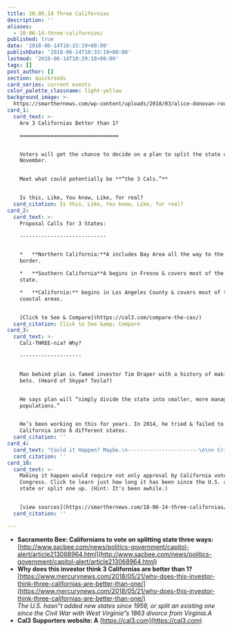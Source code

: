 ```yaml
---
title: 18.06.14 Three Californias
description: ''
aliases:
  - 18-06-14-three-californias/
published: true
date: '2018-06-14T10:33:19+00:00'
publishDate: '2018-06-14T10:33:19+00:00'
lastmod: '2018-06-14T10:29:18+00:00'
tags: []
post_author: []
section: quickreads
card_series: current events
color_palette_classname: light-yellow
background_image: >-
  https://smarthernews.com/wp-content/uploads/2018/03/alice-donovan-rouse-74481-unsplash-scaled.jpg
card_1:
  card_text: >-
    Are 3 Californias Better than 1?

    ================================


    Voters will get the chance to decide on a plan to split the state up this
    November.


    Meet what could potentially be **“the 3 Cals.”**


    Is this, Like, You know, Like, for real?
  card_citation: Is this, Like, You know, Like, for real?
card_2:
  card_text: >-
    Proposal Calls for 3 States:

    ----------------------------


    *   **Northern California:**A includes Bay Area all the way to the Oregon
    border.

    *   **Southern California**A begins in Fresno & covers most of the southern
    state.

    *   **California:** begins in Los Angeles County & covers most of the
    coastal areas.


    [Click to See & Compare](https://cal3.com/compare-the-cas/)
  card_citation: Click to See &amp; Compare
card_3:
  card_text: >-
    Cali-THREE-nia? Why?

    --------------------


    Man behind plan is famed investor Tim Draper with a history of making good
    bets. (Heard of Skype? Tesla?)


    He says plan will “simply divide the state into smaller, more manageable
    populations.”


    He’s been working on this for years. In 2014, he tried & failed to break up
    California into 6 different states.
  card_citation: ''
card_4:
  card_text: "Could it Happen? Maybe.\n-----------------------\n\n> Critics argue problems would multiply with 3 new governors divvying up interconnected operations (water, parks, prisons).\n> \n> _‘There are so many fundamentally flawed aspects to this.”_\n> \n> **BUT…**A _‘In this day and age, anything can happen politically.’_\n> \n> Steven Maviglio, CA Democratic adviser"
  card_citation: ''
card_10:
  card_text: >-
    Making it happen would require not only approval by California voters but
    Congress. Click to learn just how long it has been since the U.S. added a
    state or split one up. (Hint: It's been awhile.)


    [view sources](https://smarthernews.com/18-06-14-three-californias/)
  card_citation: ''

---
```

*   **Sacramento Bee: Californians to vote on splitting state three ways:**  
    [http://www.sacbee.com/news/politics-government/capitol-alert/article213068964.html](http://www.sacbee.com/news/politics-government/capitol-alert/article213068964.html)
*   **Why does this investor think 3 Californias are better than 1?**  
    [https://www.mercurynews.com/2018/05/21/why-does-this-investor-think-three-californias-are-better-than-one/](https://www.mercurynews.com/2018/05/21/why-does-this-investor-think-three-californias-are-better-than-one/)  
    _The U.S. hasn”t added new states since 1959, or split an existing one since the Civil War with West Virginia”s 1863 divorce from Virginia.A_
*   **Cal3 Supporters website: A** [https://cal3.com](https://cal3.com)